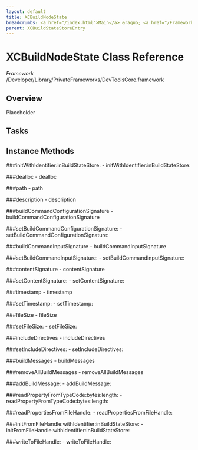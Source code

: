 ```yaml
---
layout: default
title: XCBuildNodeState
breadcrumbs: <a href="/index.html">Main</a> &raquo; <a href="/Frameworks.html">Framework</a> &raquo; <a href="/Frameworks/DevToolsCore.html">DevToolsCore</a> &raquo; XCBuildNodeState
parent: XCBuildStateStoreEntry 
---
```

# XCBuildNodeState Class Reference

*Framework* /Developer/Library/PrivateFrameworks/DevToolsCore.framework

## Overview

Placeholder

## Tasks

## Instance Methods

<a name="-initWithIdentifier:inBuildStateStore:"></a>
###initWithIdentifier:inBuildStateStore:
    - initWithIdentifier:inBuildStateStore:

<a name="-dealloc"></a>
###dealloc
    - dealloc

<a name="-path"></a>
###path
    - path

<a name="-description"></a>
###description
    - description

<a name="-buildCommandConfigurationSignature"></a>
###buildCommandConfigurationSignature
    - buildCommandConfigurationSignature

<a name="-setBuildCommandConfigurationSignature:"></a>
###setBuildCommandConfigurationSignature:
    - setBuildCommandConfigurationSignature:

<a name="-buildCommandInputSignature"></a>
###buildCommandInputSignature
    - buildCommandInputSignature

<a name="-setBuildCommandInputSignature:"></a>
###setBuildCommandInputSignature:
    - setBuildCommandInputSignature:

<a name="-contentSignature"></a>
###contentSignature
    - contentSignature

<a name="-setContentSignature:"></a>
###setContentSignature:
    - setContentSignature:

<a name="-timestamp"></a>
###timestamp
    - timestamp

<a name="-setTimestamp:"></a>
###setTimestamp:
    - setTimestamp:

<a name="-fileSize"></a>
###fileSize
    - fileSize

<a name="-setFileSize:"></a>
###setFileSize:
    - setFileSize:

<a name="-includeDirectives"></a>
###includeDirectives
    - includeDirectives

<a name="-setIncludeDirectives:"></a>
###setIncludeDirectives:
    - setIncludeDirectives:

<a name="-buildMessages"></a>
###buildMessages
    - buildMessages

<a name="-removeAllBuildMessages"></a>
###removeAllBuildMessages
    - removeAllBuildMessages

<a name="-addBuildMessage:"></a>
###addBuildMessage:
    - addBuildMessage:

<a name="-readPropertyFromTypeCode:bytes:length:"></a>
###readPropertyFromTypeCode:bytes:length:
    - readPropertyFromTypeCode:bytes:length:

<a name="-readPropertiesFromFileHandle:"></a>
###readPropertiesFromFileHandle:
    - readPropertiesFromFileHandle:

<a name="-initFromFileHandle:withIdentifier:inBuildStateStore:"></a>
###initFromFileHandle:withIdentifier:inBuildStateStore:
    - initFromFileHandle:withIdentifier:inBuildStateStore:

<a name="-writeToFileHandle:"></a>
###writeToFileHandle:
    - writeToFileHandle:

